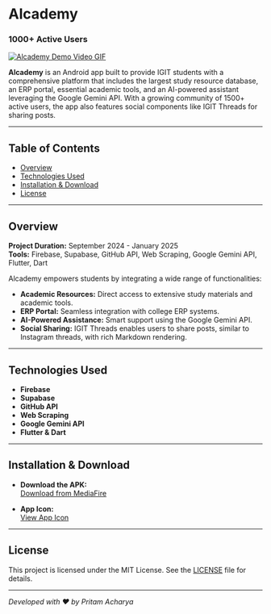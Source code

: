 # Alcademy

### 1000+ Active Users

[![Alcademy Demo Video GIF](https://i.imgur.com/v5Jc9xJ.gif)](https://www.youtube.com/watch?v=0wLjJ-lTiVA)

**Alcademy** is an Android app built to provide IGIT students with a comprehensive platform that includes the largest study resource database, an ERP portal, essential academic tools, and an AI-powered assistant leveraging the Google Gemini API. With a growing community of 1500+ active users, the app also features social components like IGIT Threads for sharing posts.

---

## Table of Contents

- [Overview](#overview)
- [Technologies Used](#technologies-used)
- [Installation & Download](#installation--download)
- [License](#license)

---

## Overview

**Project Duration:** September 2024 - January 2025  
**Tools:** Firebase, Supabase, GitHub API, Web Scraping, Google Gemini API, Flutter, Dart

Alcademy empowers students by integrating a wide range of functionalities:
- **Academic Resources:** Direct access to extensive study materials and academic tools.
- **ERP Portal:** Seamless integration with college ERP systems.
- **AI-Powered Assistance:** Smart support using the Google Gemini API.
- **Social Sharing:** IGIT Threads enables users to share posts, similar to Instagram threads, with rich Markdown rendering.

---

## Technologies Used

- **Firebase**
- **Supabase**
- **GitHub API**
- **Web Scraping**
- **Google Gemini API**
- **Flutter & Dart**

---

## Installation & Download

- **Download the APK:**  
  [Download from MediaFire](https://www.mediafire.com/file/hzfxhzewlje5ulm/Alcademy.apk/file)

- **App Icon:**  
  [View App Icon](https://drive.google.com/file/d/1AzJ05BondndqrOdJb4I0mEHRL1jCiQhM/view?usp=sharing)

---

## License

This project is licensed under the MIT License. See the [LICENSE](https://github.com/IamPritamAcharya/Alcademy/blob/main/LICENSE) file for details.

---

*Developed with ❤️ by Pritam Acharya*
